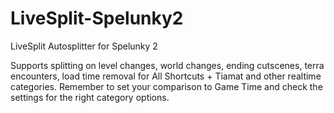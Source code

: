 # LiveSplit-Spelunky2
LiveSplit Autosplitter for Spelunky 2

Supports splitting on level changes, world changes, ending cutscenes, terra encounters, load time removal for All Shortcuts + Tiamat and other realtime categories.
Remember to set your comparison to Game Time and check the settings for the right category options.

